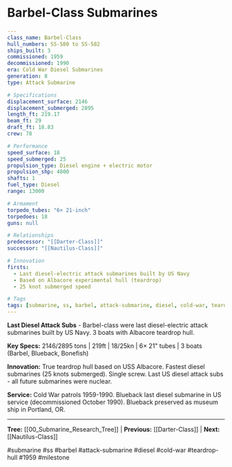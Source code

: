 # Barbel-Class Submarines

```yaml
---
class_name: Barbel-Class
hull_numbers: SS-580 to SS-582
ships_built: 3
commissioned: 1959
decommissioned: 1990
era: Cold War Diesel Submarines
generation: 8
type: Attack Submarine

# Specifications
displacement_surface: 2146
displacement_submerged: 2895
length_ft: 219.17
beam_ft: 29
draft_ft: 18.83
crew: 78

# Performance
speed_surface: 18
speed_submerged: 25
propulsion_type: Diesel engine + electric motor
propulsion_shp: 4800
shafts: 1
fuel_type: Diesel
range: 13000

# Armament
torpedo_tubes: "6× 21-inch"
torpedoes: 18
guns: null

# Relationships
predecessor: "[[Darter-Class]]"
successor: "[[Nautilus-Class]]"

# Innovation
firsts:
  - Last diesel-electric attack submarines built by US Navy
  - Based on Albacore experimental hull (teardrop)
  - 25 knot submerged speed

# Tags
tags: [submarine, ss, barbel, attack-submarine, diesel, cold-war, teardrop-hull, 1959, milestone]
---
```

**Last Diesel Attack Subs** - Barbel-class were last diesel-electric attack submarines built by US Navy. 3 boats with Albacore teardrop hull.

**Key Specs:** 2146/2895 tons | 219ft | 18/25kn | 6× 21" tubes | 3 boats (Barbel, Blueback, Bonefish)

**Innovation:** True teardrop hull based on USS Albacore. Fastest diesel submarines (25 knots submerged). Single screw. Last US diesel attack subs - all future submarines were nuclear.

**Service:** Cold War patrols 1959-1990. Blueback last diesel submarine in US service (decommissioned October 1990). Blueback preserved as museum ship in Portland, OR.

---
**Tree:** [[00_Submarine_Research_Tree]] | **Previous:** [[Darter-Class]] | **Next:** [[Nautilus-Class]]

#submarine #ss #barbel #attack-submarine #diesel #cold-war #teardrop-hull #1959 #milestone
